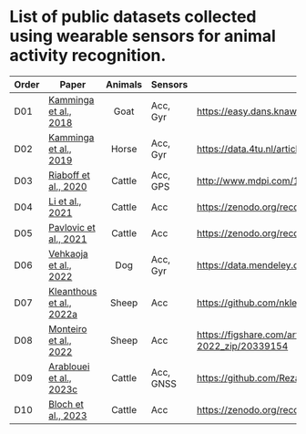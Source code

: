 # List of public datasets collected using wearable sensors for animal activity recognition.

| Order | Paper | Animals | Sensors | Links |
|-------|-------|:-------:|---------|-------|
| D01 | [Kamminga et al., 2018](https://dl.acm.org/doi/10.1145/3191747)| Goat | Acc, Gyr | https://easy.dans.knaw.nl/ui/datasets/id/easy-dataset:78937/tab/2 |
| D02 | [Kamminga et al., 2019](https://www.mdpi.com/2306-5729/4/4/131) | Horse | Acc, Gyr | https://data.4tu.nl/articles/_/12687551/1 |
| D03 | [Riaboff et al., 2020](https://www.mdpi.com/1424-8220/20/17/4741) | Cattle | Acc, GPS | http://www.mdpi.com/1424-8220/20/17/4741/s1 |
| D04 | [Li et al., 2021](https://ieeexplore.ieee.org/document/9566833) | Cattle | Acc | https://zenodo.org/record/5849025#.ZE-y_3ZByHu |
| D05 | [Pavlovic et al., 2021](https://www.mdpi.com/1424-8220/21/12/4050) | Cattle | Acc | https://zenodo.org/record/4064802#.ZE-2K3ZByHt |
| D06 | [Vehkaoja et al., 2022](https://www.sciencedirect.com/science/article/pii/S2352340922000348) | Dog | Acc, Gyr | https://data.mendeley.com/datasets/vxhx934tbn/2 |
| D07 | [Kleanthous et al., 2022a](https://www.sciencedirect.com/science/article/pii/S095741742201168X) | Sheep | Acc | https://github.com/nkleanthous2015/Sheep_activity_Data |
| D08 | [Monteiro et al., 2022](https://www.mdpi.com/2306-5729/7/9/134) | Sheep | Acc | https://figshare.com/articles/media/OneDrive_1_19-07-2022_zip/20339154 |
| D09 | [Arablouei et al., 2023c](https://www.sciencedirect.com/science/article/pii/S2772375522001277) | Cattle | Acc, GNSS | https://github.com/Reza219/Animal_behavior_classification_Acc_GNSS |
| D10 | [Bloch et al., 2023](https://www.mdpi.com/1424-8220/23/5/2611) | Cattle | Acc | https://zenodo.org/record/6784671#.ZE-zg3ZByHt |
